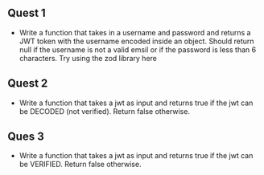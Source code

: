## Quest 1
 - Write a function that takes in a username and password and returns a JWT token with the username encoded inside an object. Should return null if the username is not a valid emsil or if the password is less than 6 characters. Try using the zod library here

## Quest 2
 - Write a function that takes a jwt as input and returns true if the jwt can be DECODED (not verified). Return false otherwise.

## Ques 3
 - Write a function that takes a jwt as input and returns true if the jwt can be VERIFIED. Return false otherwise.